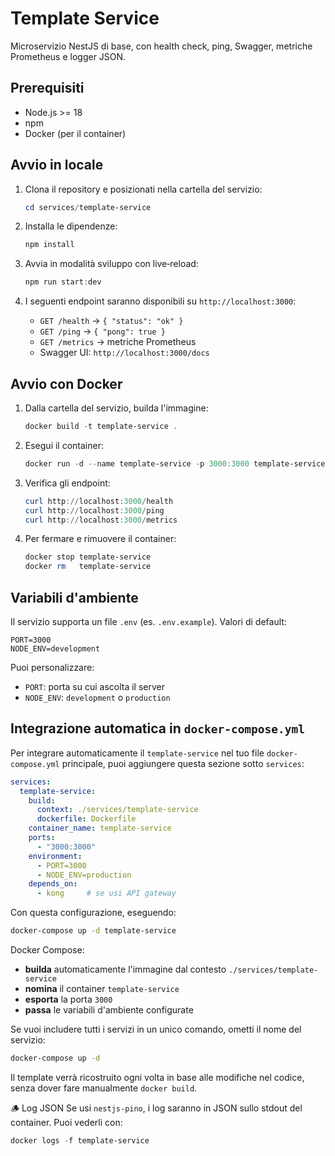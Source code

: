 # Template Service

Microservizio NestJS di base, con health check, ping, Swagger, metriche Prometheus e logger JSON.

## Prerequisiti

* Node.js >= 18
* npm
* Docker (per il container)

## Avvio in locale

1. Clona il repository e posizionati nella cartella del servizio:

   ```powershell
   cd services/template-service
   ```
2. Installa le dipendenze:

   ```powershell
   npm install
   ```
3. Avvia in modalità sviluppo con live‑reload:

   ```powershell
   npm run start:dev
   ```
4. I seguenti endpoint saranno disponibili su `http://localhost:3000`:

   * `GET /health` → `{ "status": "ok" }`
   * `GET /ping` → `{ "pong": true }`
   * `GET /metrics` → metriche Prometheus
   * Swagger UI: `http://localhost:3000/docs`

## Avvio con Docker

1. Dalla cartella del servizio, builda l'immagine:

   ```powershell
   docker build -t template-service .
   ```
2. Esegui il container:

   ```powershell
   docker run -d --name template-service -p 3000:3000 template-service
   ```
3. Verifica gli endpoint:

   ```powershell
   curl http://localhost:3000/health
   curl http://localhost:3000/ping
   curl http://localhost:3000/metrics
   ```
4. Per fermare e rimuovere il container:

   ```powershell
   docker stop template-service
   docker rm   template-service
   ```

## Variabili d'ambiente

Il servizio supporta un file `.env` (es. `.env.example`). Valori di default:

```
PORT=3000
NODE_ENV=development
```

Puoi personalizzare:

* `PORT`: porta su cui ascolta il server
* `NODE_ENV`: `development` o `production`

## Integrazione automatica in `docker-compose.yml`

Per integrare automaticamente il `template-service` nel tuo file `docker-compose.yml` principale, puoi aggiungere questa sezione sotto `services`:

```yaml
services:
  template-service:
    build:
      context: ./services/template-service
      dockerfile: Dockerfile
    container_name: template-service
    ports:
      - "3000:3000"
    environment:
      - PORT=3000
      - NODE_ENV=production
    depends_on:
      - kong     # se usi API gateway
```

Con questa configurazione, eseguendo:

```bash
docker-compose up -d template-service
```

Docker Compose:

* **builda** automaticamente l'immagine dal contesto `./services/template-service`
* **nomina** il container `template-service`
* **esporta** la porta `3000`
* **passa** le variabili d'ambiente configurate

Se vuoi includere tutti i servizi in un unico comando, ometti il nome del servizio:

```bash
docker-compose up -d
```

Il template verrà ricostruito ogni volta in base alle modifiche nel codice, senza dover fare manualmente `docker build`.

🪵 Log JSON
Se usi `nestjs-pino`, i log saranno in JSON sullo stdout del container.
Puoi vederli con:

```powershell
docker logs -f template-service

